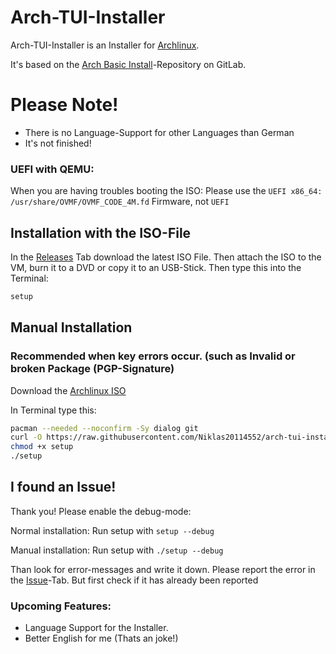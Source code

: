 # Arch-TUI-Installer

Arch-TUI-Installer is an Installer for [Archlinux](https://archlinux.org).

It's based on the [Arch Basic Install](https://gitlab.com/sontypiminternet/arch-basic)-Repository on GitLab.

# Please Note!

- There is no Language-Support for other Languages than German
- It's not finished!
### UEFI with QEMU:

When you are having troubles booting the ISO:
Please use the `UEFI x86_64: /usr/share/OVMF/OVMF_CODE_4M.fd` Firmware, not `UEFI`
## Installation with the ISO-File

In the [Releases](https://github.com/Niklas20114552/arch-tui-installer/releases) Tab download the latest ISO File. Then attach the ISO to the VM, burn it to a DVD or copy it to an USB-Stick.
Then type this into the Terminal:

```bash
setup
```
## Manual Installation
### Recommended when key errors occur. (such as Invalid or broken Package (PGP-Signature)
Download the [Archlinux ISO](https://archlinux.org/download/)

In Terminal type this:
```bash
pacman --needed --noconfirm -Sy dialog git
curl -O https://raw.githubusercontent.com/Niklas20114552/arch-tui-installer/main/setup
chmod +x setup
./setup
```

## I found an Issue!

Thank you! Please enable the debug-mode:

Normal installation: Run setup with `setup --debug`

Manual installation: Run setup with `./setup --debug`

Than look for error-messages and write it down. Please report the error in the [Issue](https://github.com/Niklas20114552/arch-tui-installer/issues)-Tab. But first check if it has already been reported
### Upcoming Features:

- Language Support for the Installer.
- Better English for me (Thats an joke!)
